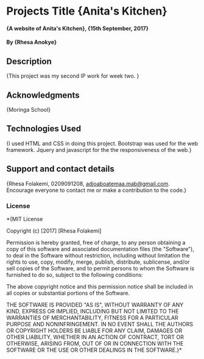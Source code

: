 # Projects Title {Anita's Kitchen}

#### {A website of Anita's Kitchen}, {15th September, 2017}

#### By **{Rhesa Anokye}**

## Description

{This project was my second IP work for week two. }

## Acknowledgments
{Moringa School}

## Technologies Used

{I used HTML and CSS in doing this project. Bootstrap was used for the web framework. Jquery and javascript for the the responsiveness of the web.}

## Support and contact details

{Rhesa Folakemi, 0209091208, adjoaboatemaa.mab@gmail.com. Encourage everyone to contact me or make a contribution to the code.}

### License

*{MIT License

Copyright (c) [2017] [Rhesa Folakemi]

Permission is hereby granted, free of charge, to any person obtaining a copy
of this software and associated documentation files (the "Software"), to deal
in the Software without restriction, including without limitation the rights
to use, copy, modify, merge, publish, distribute, sublicense, and/or sell
copies of the Software, and to permit persons to whom the Software is
furnished to do so, subject to the following conditions:

The above copyright notice and this permission notice shall be included in all
copies or substantial portions of the Software.

THE SOFTWARE IS PROVIDED "AS IS", WITHOUT WARRANTY OF ANY KIND, EXPRESS OR
IMPLIED, INCLUDING BUT NOT LIMITED TO THE WARRANTIES OF MERCHANTABILITY,
FITNESS FOR A PARTICULAR PURPOSE AND NONINFRINGEMENT. IN NO EVENT SHALL THE
AUTHORS OR COPYRIGHT HOLDERS BE LIABLE FOR ANY CLAIM, DAMAGES OR OTHER
LIABILITY, WHETHER IN AN ACTION OF CONTRACT, TORT OR OTHERWISE, ARISING FROM,
OUT OF OR IN CONNECTION WITH THE SOFTWARE OR THE USE OR OTHER DEALINGS IN THE
SOFTWARE.}*
